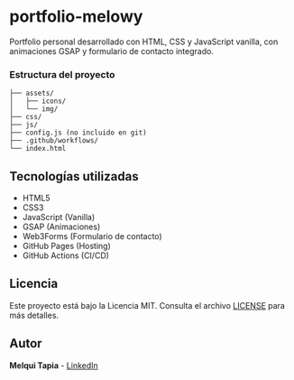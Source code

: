 # portfolio-melowy

Portfolio personal desarrollado con HTML, CSS y JavaScript vanilla, con animaciones GSAP y formulario de contacto integrado.

### Estructura del proyecto

```
├── assets/
│   ├── icons/
│   └── img/
├── css/
├── js/
├── config.js (no incluido en git)
├── .github/workflows/
└── index.html
```

## Tecnologías utilizadas

- HTML5
- CSS3
- JavaScript (Vanilla)
- GSAP (Animaciones)
- Web3Forms (Formulario de contacto)
- GitHub Pages (Hosting)
- GitHub Actions (CI/CD)


## Licencia

Este proyecto está bajo la Licencia MIT. Consulta el archivo [LICENSE](LICENSE) para más detalles.

## Autor

**Melqui Tapia** - [LinkedIn](https://www.linkedin.com/in/melqui-tapia-davila-00941727a/)
